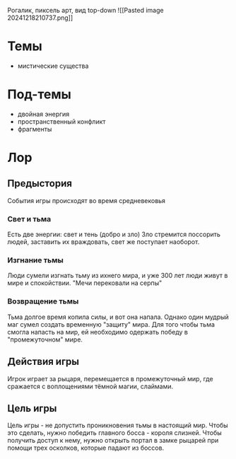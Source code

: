 Рогалик, пиксель арт, вид top-down
![[Pasted image 20241218210737.png]]
# Темы
- мистические существа
# Под-темы
- двойная энергия
- пространственный конфликт
- фрагменты
# Лор
## Предыстория
События игры происходят во время средневековья
### Свет и тьма
Есть две энергии: свет и тень (добро и зло)
Зло стремится поссорить людей, заставить их враждовать, свет же поступает наоборот.
### Изгнание тьмы
Люди сумели изгнать тьму из ихнего мира, и уже 300 лет люди живут в мире и спокойствии. "Мечи перековали на серпы"
### Возвращение тьмы
Тьма долгое время копила силы, и вот она напала. Однако один мудрый маг сумел создать временную "защиту" мира. Для того чтобы тьма смогла напасть на мир, ей необходимо одержать победу в "промежуточном" мире. 
## Действия игры
Игрок играет за рыцаря, перемещается в промежуточный мир, где сражается с воплощениями тёмной магии, слаймами.

## Цель игры
Цель игры - не допустить проникновения тьмы в настоящий мир. Чтобы это сделать, нужно победить главного босса - короля слизней. Чтобы получить доступ к нему, нужно открыть портал в замке рыцарей при помощи трех осколков, которые падают из боссов.
